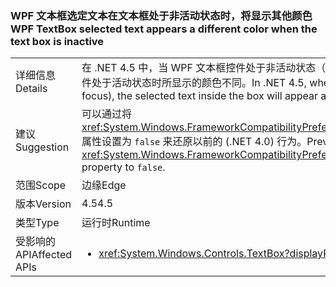 ### <a name="wpf-textbox-selected-text-appears-a-different-color-when-the-text-box-is-inactive"></a><span data-ttu-id="cf28d-101">WPF 文本框选定文本在文本框处于非活动状态时，将显示其他颜色</span><span class="sxs-lookup"><span data-stu-id="cf28d-101">WPF TextBox selected text appears a different color when the text box is inactive</span></span>

|   |   |
|---|---|
|<span data-ttu-id="cf28d-102">详细信息</span><span class="sxs-lookup"><span data-stu-id="cf28d-102">Details</span></span>|<span data-ttu-id="cf28d-103">在 .NET 4.5 中，当 WPF 文本框控件处于非活动状态（该控件没有焦点）时，文本框中选定文本所显示的颜色与该控件处于活动状态时所显示的颜色不同。</span><span class="sxs-lookup"><span data-stu-id="cf28d-103">In .NET 4.5, when a WPF text box control is inactive (it doesn't have focus), the selected text inside the box will appear a different color than when the control is active.</span></span>|
|<span data-ttu-id="cf28d-104">建议</span><span class="sxs-lookup"><span data-stu-id="cf28d-104">Suggestion</span></span>|<span data-ttu-id="cf28d-105">可以通过将 <xref:System.Windows.FrameworkCompatibilityPreferences.AreInactiveSelectionHighlightBrushKeysSupported> 属性设置为 <code>false</code> 来还原以前的 (.NET 4.0) 行为。</span><span class="sxs-lookup"><span data-stu-id="cf28d-105">Previous (.NET 4.0) behavior may be restored by setting the <xref:System.Windows.FrameworkCompatibilityPreferences.AreInactiveSelectionHighlightBrushKeysSupported> property to <code>false</code>.</span></span>|
|<span data-ttu-id="cf28d-106">范围</span><span class="sxs-lookup"><span data-stu-id="cf28d-106">Scope</span></span>|<span data-ttu-id="cf28d-107">边缘</span><span class="sxs-lookup"><span data-stu-id="cf28d-107">Edge</span></span>|
|<span data-ttu-id="cf28d-108">版本</span><span class="sxs-lookup"><span data-stu-id="cf28d-108">Version</span></span>|<span data-ttu-id="cf28d-109">4.5</span><span class="sxs-lookup"><span data-stu-id="cf28d-109">4.5</span></span>|
|<span data-ttu-id="cf28d-110">类型</span><span class="sxs-lookup"><span data-stu-id="cf28d-110">Type</span></span>|<span data-ttu-id="cf28d-111">运行时</span><span class="sxs-lookup"><span data-stu-id="cf28d-111">Runtime</span></span>|
|<span data-ttu-id="cf28d-112">受影响的 API</span><span class="sxs-lookup"><span data-stu-id="cf28d-112">Affected APIs</span></span>|<ul><li><xref:System.Windows.Controls.TextBox?displayProperty=nameWithType></li></ul>|

